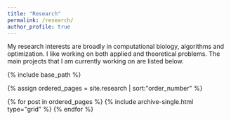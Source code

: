 ```yaml
---
title: "Research"
permalink: /research/
author_profile: true
---
```


My research interests are broadly in computational biology, 
algorithms and optimization.  I like working on both applied and theoretical problems.  The main projects that I am currently working on are listed below.

<nbsp>

{% include base_path %}

{% assign ordered_pages = site.research | sort:"order_number" %}

{% for post in ordered_pages %}
  {% include archive-single.html type="grid" %}
{% endfor %}
